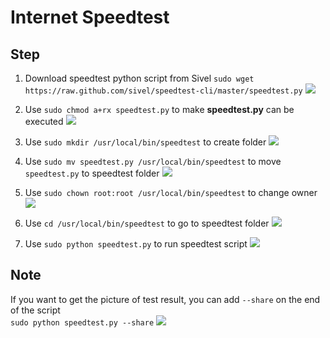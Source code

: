 # Internet Speedtest

## Step
1. Download speedtest python script from Sivel
```sudo wget https://raw.github.com/sivel/speedtest-cli/master/speedtest.py```
![](https://i.imgur.com/Xnv5bIY.jpg)

2. Use ```sudo chmod a+rx speedtest.py``` to make **speedtest.py** can be executed
![](https://i.imgur.com/QjsjirL.jpg)

3. Use ```sudo mkdir /usr/local/bin/speedtest``` to create folder
![](https://i.imgur.com/jmTAi1A.jpg)

4. Use ```sudo mv speedtest.py /usr/local/bin/speedtest``` to move ```speedtest.py``` to speedtest folder
![](https://i.imgur.com/Kzmt2v6.jpg)

5. Use ```sudo chown root:root /usr/local/bin/speedtest``` to change owner
![](https://i.imgur.com/QKT4Ssb.jpg)

6. Use ```cd /usr/local/bin/speedtest``` to go to speedtest folder
![](https://i.imgur.com/6vLaGpM.jpg)

7. Use ```sudo python speedtest.py``` to run speedtest script
![](https://i.imgur.com/Zs9axQ0.jpg)

## Note
If you want to get the picture of test result, you can add ```--share``` on the end of the script<br>
```sudo python speedtest.py --share```
![](https://i.imgur.com/V96MhQD.jpg)
